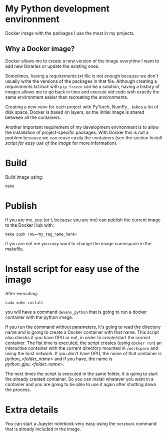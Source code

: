 
# My Python development environment

Docker image with the packages I use the most in my projects.


## Why a Docker image?

Docker allows me to create a new version of the image everytime I want to add new libraries or update the existing ones.

Sometimes, having a *requirements.txt* file is not enough because we don't usually write the versions of the packages in that file.
Although creating a *requirements.txt.lock* with `pip freeze` can be a solution, having a history of images allows me to go back in time and execute old code with exactly the same environment easier than recreating the environments.

Creating a new venv for each project with PyTorch, NumPy... takes a lot of disk space.
Docker is based on layers, so the initial image is shared between all the containers.

Another important requirement of my development environment is to allow the installation of project-specific packages.
With Docker this is not a problem because we can reuse easily the containers (see the section *Install script for easy use of the image* for more information).


# Build

Build image using:

    make


# Publish

If you are me, you (or I, because you are me) can publish the current image to the Docker Hub with:

    make push TAG=<my_tag_name_here>

If you are not me you may want to change the image namespace in the makefile.


# Install script for easy use of the image

After executing:

    sudo make install

you will have a command `devenv_python` that is going to run a docker container with the python image.

If you run the command without parameters, it's going to read the directory name and is going to create a Docker container with that name.
This script also checks if you have GPU or not, in order to create/start the correct container.
The fist time is executed, the script creates (using `docker run`) an interactive container with the current directory mounted in `/workspace` and using the host network.
If you don't have GPU, the name of that container is *python_<folder_name>* and if you have, the name is *python_gpu_<folder_name>*.

The next times the script is executed in the same folder, it is going to start the already created container.
So you can install whatever you want in a container and you are going to be able to use it again after shutting down the process.


# Extra details

You can start a Jupyter notebook very easy using the `notebook` command that is already included in the image.

